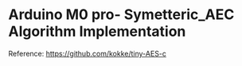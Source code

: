 # Arduino M0 pro- Symetteric_AEC Algorithm Implementation

Reference:
https://github.com/kokke/tiny-AES-c
 
